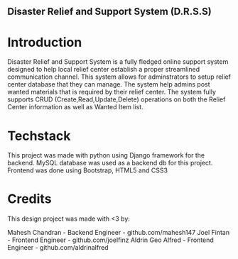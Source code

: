 ## Disaster Relief and Support System (D.R.S.S)

# Introduction

Disaster Relief and Support System is a fully fledged online support system designed to help local relief center establish a proper streamlined communication channel. This system allows for adminstrators to setup relief center database that they can manage. The system help admins post wanted materials that is required by their relief center.
The system fully supports CRUD (Create,Read,Update,Delete) operations on both the Relief Center information as well as Wanted Item list.

# Techstack

This project was made with python using Django framework for the backend. MySQL database was used as a backend db for this project. Frontend was done using Bootstrap, HTML5 and CSS3

# Credits

This design project was made with <3 by:

Mahesh Chandran - Backend Engineer - github.com/mahesh147
Joel Fintan - Frontend Engineer - github.com/joelfinz
Aldrin Geo Alfred -  Frontend Engineer - github.com/aldrinalfred
